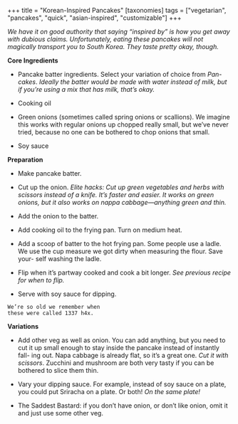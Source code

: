 +++
title = "Korean-Inspired Pancakes"
[taxonomies]
tags = ["vegetarian", "pancakes", "quick", "asian-inspired", "customizable"]
+++

_We have it on good authority that saying “inspired by” is how you get away with
dubious claims. Unfortunately, eating these pancakes will not magically transport
you to South Korea. They taste pretty okay, though._

**Core Ingredients**
- Pancake batter ingredients. Select your variation of choice from _Pan-
cakes_. _Ideally the batter would be made with water instead of milk, but if you’re
using a mix that has milk, that’s okay._

- Cooking oil

- Green onions (sometimes called spring onions or scallions). We imagine
this works with regular onions up chopped really small, but we’ve never
tried, because no one can be bothered to chop onions that small.

- Soy sauce

**Preparation**
- Make pancake batter.

- Cut up the onion. _Elite hacks: Cut up green vegetables and herbs with scissors
instead of a knife. It’s faster and easier. It works on green onions, but it also
works on nappa cabbage—anything green and thin._

- Add the onion to the batter.

- Add cooking oil to the frying pan. Turn on medium heat.

- Add a scoop of batter to the hot frying pan. Some people use a ladle. We
use the cup measure we got dirty when measuring the flour. Save your-
self washing the ladle.

- Flip when it’s partway cooked and cook a bit longer. _See previous recipe for
when to flip._

- Serve with soy sauce for dipping.

```
We’re so old we remember when
these were called 1337 h4x.
```

**Variations**
- Add other veg as well as onion. You can add anything, but you need to
cut it up small enough to stay inside the pancake instead of instantly fall-
ing out. Napa cabbage is already flat, so it’s a great one. _Cut it with scissors_.
Zucchini and mushroom are both very tasty if you can be bothered to
slice them thin.

- Vary your dipping sauce. For example, instead of soy sauce on a plate,
you could put Sriracha on a plate. Or both! _On the same plate!_

- The Saddest Bastard: if you don’t have onion, or don’t like onion, omit it
and just use some other veg.